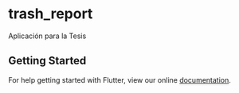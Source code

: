 # trash_report

Aplicación para la Tesis

## Getting Started

For help getting started with Flutter, view our online
[documentation](https://flutter.io/).
